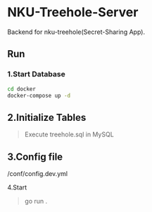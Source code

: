 # NKU-Treehole-Server

Backend for nku-treehole(Secret-Sharing App).

## Run

### 1.Start Database

```bash
cd docker
docker-compose up -d
```

## 2.Initialize Tables

> Execute treehole.sql in MySQL

## 3.Config file

/conf/config.dev.yml

4.Start

> go run .
